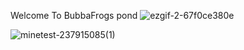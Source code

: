  Welcome To BubbaFrogs pond ![ezgif-2-67f0ce380e](https://user-images.githubusercontent.com/100529581/219967210-667b2471-fb7b-4b64-b197-b651183979bd.gif)

 
 
 

![minetest-237915085(1)](https://user-images.githubusercontent.com/100529581/219967168-c10e4a1e-8d26-4517-b57c-8e4ba950a549.png)

